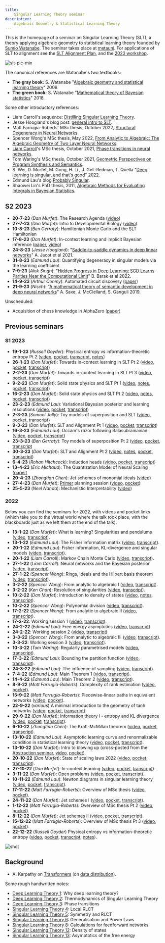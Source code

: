 ```yaml
---
title:
    Singular Learning Theory seminar
description:
    Algebraic Geometry & Statistical Learning Theory
---
```


This is the homepage of a seminar on Singular Learning Theory (SLT), a theory applying algebraic geometry to statistical learning theory founded by [Sumio Watanabe](http://watanabe-www.math.dis.titech.ac.jp/users/swatanab/). The seminar takes place at [metauni](https://www.metauni.org). For applications of SLT to alignment see the [SLT Alignment Plan](https://metauni.org/slt/align), and the [2023 workshop](http://www.singularlearningtheory.com).

![slt-pic-min](https://user-images.githubusercontent.com/320329/208009611-93289eb6-4813-436d-864e-4deb487a8b73.png)

The canonical references are Watanabe's two textbooks:

* **The gray book:** S. Watanabe "[Algebraic geometry and statistical learning theory](https://www.cambridge.org/core/books/algebraic-geometry-and-statistical-learning-theory/9C8FD1BDC817E2FC79117C7F41544A3A)" 2009.
* **The green book:** S. Watanabe "[Mathematical theory of Bayesian statistics](https://www.routledge.com/Mathematical-Theory-of-Bayesian-Statistics/Watanabe/p/book/9780367734817)" 2018.

Some other introductory references:

* Liam Carroll's sequence: [Distilling Singular Learning Theory](https://www.lesswrong.com/s/czrXjvCLsqGepybHC).
* Jesse Hoogland's blog post: [general intro to SLT](https://www.lesswrong.com/posts/fovfuFdpuEwQzJu2w/neural-networks-generalize-because-of-this-one-weird-trick).
* Matt Farrugia-Roberts' MSc thesis, October 2022, [Structural Degeneracy in Neural Networks](https://far.in.net/mthesis).
* Spencer Wong's MSc thesis, May 2022, [From Analytic to Algebraic: The Algebraic Geometry of Two Layer Neural Networks](http://therisingsea.org/notes/MScThesisSpencerWong.pdf).
* [Liam Carroll](https://lemmykc.github.io/MDLG_lemmykc/)'s MSc thesis, October 2021, [Phase transitions in neural networks](http://therisingsea.org/notes/MSc-Carroll.pdf).
* Tom Waring's MSc thesis, October 2021, [Geometric Perspectives on Program Synthesis and Semantics](http://therisingsea.org/notes/MSc-Waring.pdf).
* S. Wei, D. Murfet, M. Gong, H. Li , J. Gell-Redman, T. Quella "[Deep learning is singular, and that's good](https://www.suswei.com/publication/wei-2022-singular/wei-2022-singular.pdf)" 2022.
* Edmund Lau's blog [Probably Singular](https://edmundlth.github.io/posts/singular-learning-theory-part-1/).
* Shaowei Lin's PhD thesis, 2011, [Algebraic Methods for Evaluating Integrals in Bayesian Statistics](https://escholarship.org/content/qt6r99035v/qt6r99035v_noSplash_55ad6962455379ca776283fed8278b40.pdf).

## S2 2023

* **20-7-23** (*Dan Murfet*): The Research Agenda ([video](https://youtu.be/_C_7xHtHZAw))
* **27-7-23** (*Dan Murfet*): Intro to Developmental Biology ([video](https://youtu.be/ms8iQunIh0I))
* **10-8-23** (*Ben Gerraty*): Hamiltonian Monte Carlo and the SLT Hamiltonian
* **17-8-23** (*Dan Murfet*): In-context learning and implicit Bayesian inference ([paper](https://arxiv.org/abs/2111.02080), [video](https://youtu.be/Y00HtwKO3BY))
* **24-8-23** (*Jesse Hoogland*): "[Saddle-to-saddle dynamics in deep linear networks](https://arxiv.org/pdf/2106.15933.pdf)" A. Jacot et al 2021.
* **31-8-23** (*Edmund Lau*): Quantifying degeneracy in singular models via the learning coefficient
* **7-9-23** (*Alok Singh*): "[Hidden Progress in Deep Learning: SGD Learns Parities Near the Computational Limit](https://arxiv.org/abs/2207.08799)" B. Barak et al 2022.
* **14-9-23** (*Arthur Conmy*): Automated circuit discovery ([paper](https://arxiv.org/abs/2304.14997))
* **21-9-23** (*Nisch*): "[A mathematical theory of semantic development in deep neural networks](https://www.pnas.org/doi/epdf/10.1073/pnas.1820226116)" A. Saxe, J. McClelland, S. Ganguli 2019.

Unscheduled:

* Acquisition of chess knowledge in AlphaZero ([paper](https://www.pnas.org/doi/10.1073/pnas.2206625119))

## Previous seminars

### S1 2023

* **19-1-23** (*Russell Goyder*): Physical entropy vs information-theoretic entropy Pt 2 ([video](https://youtu.be/rw23vmz2MF4), [pocket](https://www.roblox.com/games/start?placeId=8165217582&launchData=pocket%3ASymbolic%20Wilds%2020), [transcript](https://metauniservice.com/transcript?videoID=rw23vmz2MF4), [notes](https://github.com/russellgoyder/handwritten-notes/blob/main/Physical%20And%20Information%20Entropy%20-%20Russell%20Goyder%20-%20metauni%20-%20Nov%202022.pdf))
* **26-1-23** (*Dan Murfet*): Towards in-context learning in SLT Pt 2 ([video](https://youtu.be/TuFPGNBoOuM), [pocket](https://www.roblox.com/games/start?placeId=8165217582&launchData=pocket%3ASymbolic%20Wilds%2011), [transcript](https://metauniservice.com/transcript?videoID=TuFPGNBoOuM))
* **2-2-23** (*Dan Murfet*): Towards in-context learning in SLT Pt 3 ([video](https://youtu.be/LG7b587q8T0), [pocket](https://www.roblox.com/games/start?placeId=8165217582&launchData=pocket%3ASymbolic%20Wilds%2011), [transcript](https://metauniservice.com/transcript?videoID=LG7b587q8T0))
* **9-2-23** (*Dan Murfet*): Solid state physics and SLT Pt 1 ([video](https://youtu.be/Ut4gKDJsmro), [notes](http://www.therisingsea.org/notes/slt22.pdf), [pocket](https://www.roblox.com/games/start?placeId=8165217582&launchData=pocket%3ASymbolic%20Wilds%2021), [transcript](https://metauniservice.com/transcript?videoID=Ut4gKDJsmro))
* **16-2-23** (*Dan Murfet*): Solid state physics and SLT Pt 2 ([video](https://youtu.be/xnMEfgbSKNs), [notes](http://www.therisingsea.org/notes/slt22-2.pdf), [pocket](https://www.roblox.com/games/start?placeId=8165217582&launchData=pocket%3ASymbolic%20Wilds%2021), [transcript](https://metauniservice.com/transcript?videoID=xnMEfgbSKNs))
* **23-2-23** (*Edmund Lau*): Variational Bayesian posterior and learning resolutions ([video](https://youtu.be/BkqZfwVv_WY), [pocket](https://www.roblox.com/games/start?placeId=8165217582&launchData=pocket%3ASymbolic%20Wilds%2022), [transcript](https://metauniservice.com/transcript?videoID=BkqZfwVv_WY))
* **2-3-23** (*Samuel Jolly*): Toy models of superposition and SLT ([video](https://youtu.be/QWanKcCkFS8), [pocket](https://www.roblox.com/games/start?placeId=8165217582&launchData=pocket%3ASymbolic%20Wilds%2023), [transcript](https://metauniservice.com/transcript?videoID=QWanKcCkFS8))
* **9-3-23** (*Dan Murfet*): SLT and Alignment Pt 1 ([video](https://youtu.be/6LULirDt8Qw), [pocket](https://www.roblox.com/games/start?placeId=8165217582&launchData=pocket%3ASymbolic%20Wilds%2024), [transcript](https://metauniservice.com/transcript?videoID=6LULirDt8Qw))
* **16-3-23** (*Edmund Lau*): Occam's razor following Balasubramanian ([video](https://youtu.be/civbL6SAXS0), [pocket](https://www.roblox.com/games/start?placeId=8165217582&launchData=pocket%3ASymbolic%20Wilds%2025), [transcript](https://metauniservice.com/transcript?videoID=civbL6SAXS0))
* **23-3-23** (*Ben Gerraty*): Toy models of superposition Pt 2 ([video](https://youtu.be/cJ6tdhOpUSE), [pocket](https://www.roblox.com/games/start?placeId=8165217582&launchData=pocket%3ASymbolic%20Wilds%2027), [transcript](https://metauniservice.com/transcript?videoID=cJ6tdhOpUSE)
* **30-3-23** (*Dan Murfet*): SLT and Alignment Pt 2 ([video](https://youtu.be/MaqXwDzPm_0), [notes](http://therisingsea.org/notes/SLT4Alignment-1.pdf), [pocket](https://www.roblox.com/games/start?placeId=8165217582&launchData=pocket%3ASymbolic%20Wilds%2028), [transcript](https://metauniservice.com/transcript?videoID=MaqXwDzPm_0))
* **6-4-23** (*Rohan Hitchcock*): Induction heads ([video](https://youtu.be/eCQWIla-TSY), [pocket](https://www.roblox.com/games/start?placeId=8165217582&launchData=pocket%3ASymbolic%20Wilds%2029), [transcript](https://metauniservice.com/transcript?videoID=eCQWIla-TSY))
* **13-4-23** (*Eric Michaud*): The Quantization Model of Neural Scaling ([paper](https://arxiv.org/abs/2303.13506))
* **20-4-23** (*Zhongtian Chen*): Jet schemes of monomial ideals ([video](https://youtu.be/tfFMHDRstgM))
* **27-4-23** (*Dan Murfet*): [Primer](https://metauni.org/slt/workshop2023) planning session ([video](https://youtu.be/t8fRCgTm5S4), [pocket](https://www.roblox.com/games/start?placeId=8165217582&launchData=pocket%3ASymbolic%20Wilds%2032))
* **25-5-23** (*Neel Nanda*): Mechanistic Interpretability ([video](https://youtu.be/n6Dcl6Uf73s))

### 2022

Below you can find the seminars for 2022, with videos and pocket links (which take you to the virtual world where the talk took place, with the blackboards just as we left them at the end of the talk).

* **13-1-22** (*Dan Murfet*): What is learning? Singularities and pendulums ([video](https://youtu.be/QZG40ZY5TeU), [transcript](https://metauniservice.com/transcript?videoID=QZG40ZY5TeU)).
* **13-1-22** (*Edmund Lau*): The Fisher information matrix ([video](https://youtu.be/yniLt7ONj28), [transcript](https://metauniservice.com/transcript?videoID=yniLt7ONj28)).
* **20-1-22** (*Edmund Lau*):  Fisher information, KL-divergence and singular models ([video](https://youtu.be/U9bnkWuFSSM), [transcript](https://metauniservice.com/transcript?videoID=U9bnkWuFSSM)).
* **20-1-22** (*Liam Carroll*): Markov Chain Monte Carlo ([video](https://youtu.be/Ns4w0vtWt4A), [transcript](https://metauniservice.com/transcript?videoID=Ns4w0vtWt4A)).
* **27-1-22** (*Liam Carroll*): Neural networks and the Bayesian posterior ([video](https://youtu.be/1Esk7G3g5X8), [transcript](https://metauniservice.com/transcript?videoID=1Esk7G3g5X8))
* **27-1-22** (*Spencer Wong*): Rings, ideals and the Hilbert basis theorem ([video](https://youtu.be/g1tXe9Yrij8), [transcript](https://metauniservice.com/transcript?videoID=g1tXe9Yrij8)).
* **3-2-22** (*Spencer Wong*): From analytic to algebraic I ([video](https://youtu.be/5Gkzg-zTwv4), [transcript](https://metauniservice.com/transcript?videoID=5Gkzg-zTwv4)).
* **3-2-22** (*Ken Chan*): Resolution of singularities ([video](https://youtu.be/ssU8VZ50Wd8), [transcript](https://metauniservice.com/transcript?videoID=ssU8VZ50Wd8)).
* **10-2-22** (*Dan Murfet*): Introduction to density of states ([video](https://youtu.be/HXCpQWZfWIw), [notes](http://www.therisingsea.org/notes/metauni/slt12.pdf), [transcript](https://metauniservice.com/transcript?videoID=HXCpQWZfWIw)).
* **10-2-22** (*Spencer Wong*): Polynomial division ([video](https://youtu.be/nNMCix6UCJ0), [transcript](https://metauniservice.com/transcript?videoID=nNMCix6UCJ0)).
* **17-2-22** (*Spencer Wong*): From analytic to algebraic II ([video](https://youtu.be/tsZjeclrmuU), [transcript](https://metauniservice.com/transcript?videoID=tsZjeclrmuU)).
* **17-2-22**: Working session 1 ([video](https://youtu.be/cuPeJkeiYsI), [transcript](https://metauniservice.com/transcript?videoID=cuPeJkeiYsI)).
* **24-2-22** (*Edmund Lau*): Free energy asymptotics ([video](https://youtu.be/QBaJH5QRAA8), [transcript](https://metauniservice.com/transcript?videoID=QBaJH5QRAA8))
* **24-2-22**: Working session 2 ([video](https://youtu.be/c7Di-oAZxNg), [transcript](https://metauniservice.com/transcript?videoID=c7Di-oAZxNg))
* **3-3-22** (*Spencer Wong*): From analytic to algebraic III ([video](https://youtu.be/LWylEE5M9lc), [transcript](https://metauniservice.com/transcript?videoID=LWylEE5M9lc)).
* **3-3-22**: Working session 3 ([video](https://youtu.be/kqP5I2wALt0), [transcript](https://metauniservice.com/transcript?videoID=kqP5I2wALt0)).
* **10-3-22** (*Tom Waring*): Regularly parametrised models ([video](https://youtu.be/T8Lgvt0mfuY), [transcript](https://metauniservice.com/transcript?videoID=T8Lgvt0mfuY)).
* **17-3-22** (*Edmund Lau*): Bounding the partition function ([video](https://youtu.be/7x16e4yHsHg), [transcript](https://metauniservice.com/transcript?videoID=7x16e4yHsHg)).
* **24-3-22** (*Edmund Lau*): The influence of sampling ([video](https://youtu.be/JyZnMinS86Q), [transcript](https://metauniservice.com/transcript?videoID=JyZnMinS86Q)).
* **7-4-22** (*Edmund Lau*): Main Theorem 1 ([video](https://youtu.be/70UtL7pfxNo), [transcript](https://metauniservice.com/transcript?videoID=70UtL7pfxNo)).
* **14-4-22** (*Edmund Lau*): Main Theorem 2 ([video](https://youtu.be/qE3v1044BwU), [transcript](https://metauniservice.com/transcript?videoID=qE3v1044BwU)).
* **8-9-22** (*Matt Farrugia-Roberts*): Complexity of rank estimation ([video](https://youtu.be/s2bgR_t3aGM), [pocket](https://www.roblox.com/games/start?placeId=8165217582&launchData=pocket%3ASymbolic%20Wilds%205)).
* **15-9-22** (*Matt Farrugia-Roberts*): Piecewise-linear paths in equivalent networks ([video](https://youtu.be/WBiFFIhGIZM), [pocket](https://www.roblox.com/games/start?placeId=8165217582&launchData=pocket%3ASymbolic%20Wilds%205)).
* **22-9-22** (*various*) A minimal introduction to the geometry of tanh networks ([video](https://youtu.be/EgqwUsJTumU), [pocket](https://www.roblox.com/games/start?placeId=8165217582&launchData=pocket%3ASymbolic%20Wilds%205), [transcript](https://metauniservice.com/transcript?videoID=EgqwUsJTumU)).
* **29-9-22** (*Dan Murfet*): Information theory I - entropy and KL divergence ([video](https://youtu.be/LDAtVVPazg4), [pocket](https://www.roblox.com/games/start?placeId=8165217582&launchData=pocket%3ASymbolic%20Wilds%207), [transcript](https://metauniservice.com/transcript?videoID=LDAtVVPazg4)).
* **6-10-22** (*Zhongtian Chen*): The Kraft-McMillan theorem ([video](https://youtu.be/N30wJhaO68k), [pocket](https://www.roblox.com/games/start?placeId=8165217582&launchData=pocket%3ABig%20Sir%202), [transcript](https://metauniservice.com/transcript?videoID=N30wJhaO68k)).
* **13-10-22** (*Edmund Lau*): Asymptotic learning curve and renormalizable condition in statistical learning theory ([video](https://youtu.be/FhNoHmxmCmg), [pocket](https://www.roblox.com/games/start?placeId=8165217582&launchData=pocket%3ABig%20Sir%202), [transcript](https://metauniservice.com/transcript?videoID=FhNoHmxmCmg)).
* **13-10-22** (*Dan Murfet*): Intro to blowing up (cross-posted from the [Abstraction seminar](https://metauni.org/abstraction/), [video](https://youtu.be/CWNaKMP8Teo), [pocket](https://www.roblox.com/games/start?placeId=8165217582&launchData=pocket%3ABig%20Sir%201)).
* **20-10-22** (*Dan Murfet*): State of scaling laws 2022 ([video](https://youtu.be/7LzW8-wxdUE), [pocket](https://www.roblox.com/games/start?placeId=8165217582&launchData=pocket%3ASymbolic%20Wilds%2010), [transcript](https://metauniservice.com/transcript?videoID=7LzW8-wxdUE)).
* **27-10-22** (*Dan Murfet*): In-context learning ([video](https://youtu.be/Vqmcn1q7VL0), [pocket](https://www.roblox.com/games/start?placeId=8165217582&launchData=pocket%3ASymbolic%20Wilds%2011), [transcript](https://metauniservice.com/transcript?videoID=Vqmcn1q7VL0)).
* **3-11-22** (*Dan Murfet*): Open problems ([video](https://youtu.be/ZdB0pWyPaFo), [pocket](https://www.roblox.com/games/start?placeId=8165217582&launchData=pocket%3ASymbolic%20Wilds%2012), [transcript](https://metauniservice.com/transcript?videoID=ZdB0pWyPaFo)).
* **10-11-22** (*Edmund Lau*): Newton diagrams in singular learning theory ([video](https://youtu.be/0FowiD36jwg), [pocket](https://www.roblox.com/games/start?placeId=8165217582&launchData=pocket%3ASymbolic%20Wilds%2013), [transcript](https://metauniservice.com/transcript?videoID=0FowiD36jwg)).
* **17-11-22** (*Matt Farrugia-Roberts*): Overview of MSc thesis ([video](https://youtu.be/KwI-O8VKVv4), [pocket](https://www.roblox.com/games/start?placeId=8165217582&launchData=pocket%3ASymbolic%20Wilds%2015)).
* **24-11-22** (*Dan Murfet*): Jet schemes I ([video](https://youtu.be/8g6dZZ7lWGk), [pocket](https://www.roblox.com/games/start?placeId=8165217582&launchData=pocket%3ASymbolic%20Wilds%2016), [transcript](https://metauniservice.com/transcript?videoID=8g6dZZ7lWGk)).
* **1-12-22** (*Matt Farrugia-Roberts*): Overview of MSc thesis Pt 2 ([video](https://youtu.be/eBdm1pPGsco), [pocket](https://www.roblox.com/games/start?placeId=8165217582&launchData=pocket:Symbolic%20Wilds%2016)).
* **8-12-22** (*Dan Murfet*): Jet schemes II ([video](https://youtu.be/kHfDyK43HKc), [pocket](https://www.roblox.com/games/start?placeId=8165217582&launchData=pocket%3ASymbolic%20Wilds%2016), [transcript](https://metauniservice.com/transcript?videoID=kHfDyK43HKc)).
* **15-12-22** (*Matt Farrugia-Roberts*): Overview of MSc thesis Pt 3 ([video](https://youtu.be/FngNdKxCIuY), [pocket](https://www.roblox.com/games/start?placeId=8165217582&launchData=pocket%3ASymbolic%20Wilds%2017)).
* **22-12-22** (*Russell Goyder*) Physical entropy vs information-theoretic entropy ([video](https://youtu.be/MFLQgCaijPk), [pocket](https://www.roblox.com/games/start?placeId=8165217582&launchData=pocket%3ASymbolic%20Wilds%2020), [transcript](https://metauniservice.com/transcript?videoID=MFLQgCaijPk), [notes](https://github.com/russellgoyder/handwritten-notes/blob/main/Physical%20And%20Information%20Entropy%20-%20Russell%20Goyder%20-%20metauni%20-%20Nov%202022.pdf)).

![shot](https://user-images.githubusercontent.com/320329/200425686-62de6535-d334-4721-a6cb-712568a48b6a.png)

## Background

* A. Karpathy on [Transformers](https://youtu.be/kCc8FmEb1nY) (on [data distribution](https://youtu.be/kCc8FmEb1nY?t=867)).

Some rough handwritten notes:

* [Deep Learning Theory 1](http://www.therisingsea.org/notes/metauni/dlt1.pdf): Why deep learning theory?
* [Deep Learning Theory 2](http://www.therisingsea.org/notes/metauni/dlt2.pdf): Thermodynamics of Singular Learning Theory
* [Deep Learning Theory 3](http://www.therisingsea.org/notes/metauni/dlt3.pdf): Phase transitions
* [Singular Learning Theory 4](http://www.therisingsea.org/notes/metauni/slt4.pdf): Local RLCT
* [Singular Learning Theory 5](http://www.therisingsea.org/notes/metauni/slt5.pdf): Symmetry and RLCT
* [Singular Learning Theory 6](http://www.therisingsea.org/notes/metauni/slt6.pdf): Generalisation and Power Laws
* [Singular Learning Theory 8](http://www.therisingsea.org/notes/metauni/slt8.pdf): Calculations for feedforward networks
* [Singular Learning Theory 12](http://www.therisingsea.org/notes/metauni/slt12.pdf): Density of states
* [Singular Learning Theory 13](http://www.therisingsea.org/notes/metauni/slt13.pdf): Asymptotics of the free energy
